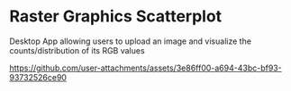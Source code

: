 # Raster Graphics Scatterplot

Desktop App allowing users to upload an image and visualize the counts/distribution of its RGB values

https://github.com/user-attachments/assets/3e86ff00-a694-43bc-bf93-93732526ce90

